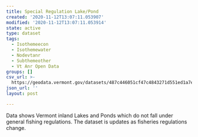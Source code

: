 ```yaml
---
title: Special Regulation Lake/Pond
created: '2020-11-12T13:07:11.053907'
modified: '2020-11-12T13:07:11.053914'
state: active
type: dataset
tags:
  - Isothemeecon
  - Isothemewater
  - Nodevtanr
  - Subthemeother
  - Vt Anr Open Data
groups: []
csv_url: >-
  https://geodata.vermont.gov/datasets/487c446051cf47c4843271d551ed1a7e_169.csv?outSR=%7B%22latestWkid%22%3A32145%2C%22wkid%22%3A32145%7D
json_url: ''
layout: post

---
```

<div style='text-align:Left;'><p><span><span>Data shows Vermont inland Lakes and Ponds which do not fall under general fishing regulations.  The dataset is updates as fisheries regulations change.  </span></span></p></div>

